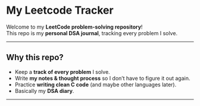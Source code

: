 # My Leetcode Tracker

Welcome to my **LeetCode problem-solving repository**!  
This repo is my **personal DSA journal**, tracking every problem I solve.

---

## Why this repo?
- Keep a **track of every problem** I solve.  
- Write **my notes & thought process** so I don’t have to figure it out again.  
- Practice **writing clean C code** (and maybe other languages later).  
- Basically my **DSA diary**.  

---
